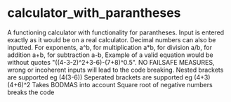 # calculator_with_parantheses
A functioning calculator with functionality for parantheses. Input is entered exactly as it would be on a real calculator. Decimal numbers can also be inputted. For exponents, a^b, for multiplication a*b, for division a/b, for addition a+b, for subtraction a-b, Example of a valid equation would be without quotes "((4-3-2)^2+3-6)-(7+8)^0.5". 
NO FAILSAFE MEASURES, wrong or incoherent inputs will lead to the code breaking.
Nested brackets are supported eg (4(3-6))
Seperated brackets are supported eg (4+3)(4+6)^2
Takes BODMAS into account
Square root of negative numbers breaks the code
